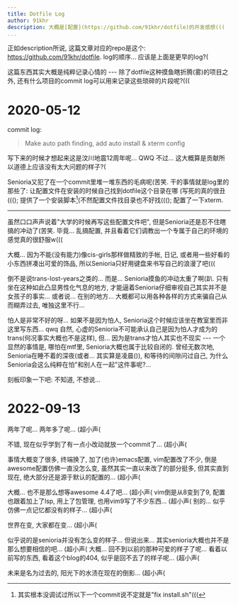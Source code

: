 ```yaml
---
title: Dotfile Log
author: 91khr
description: 大概是[配置](https://github.com/91khr/dotfile)的开发感想(((
...
```


正如description所说, 这篇文章对应的repo是这个: <https://github.com/91khr/dotfile>.
log的顺序... 应该是上面是更早的log?(

这篇东西其实大概是纯粹记录心情的 --- 除了dotfile这种摸鱼瞎折腾(雾)的项目之外,
还有什么项目的commit log可以用来记录这些琐碎的片段呢?(((

# 2020-05-12

commit log:

> Make auto path finding, add auto install & xterm config

写下来的时候才想起来这是汶川地震12周年呢... QWQ
不过... 这大概算是贡献所以道德上应该没有太大问题的样子?(

Senioria又犯了在一个commit里堆一堆东西的毛病呢(苦笑.
干的事情就是log里的那些了: 让配置文件在安装的时候自己找到dotfile这个目录在哪
(写死的真的很丑(((); 提供了一个安装脚本[^1](不然配置文件找目录也不好找((();
配置了一下xterm.

[^1]: 其实根本没调试过所以下一个commit说不定就是"fix install.sh"(((

---

虽然口口声声说着"大学的时候再写这些配置文件吧", 但是Senioria还是忍不住瞎搞的冲动了(苦笑.
毕竟... 乱搞配置, 并且看着它们调教出一个专属于自己的环境的感觉真的很舒服w(((

大概... 因为不能(没有能力)像cis-girls那样做精致的手帐, 日记,
或者用一些好看的小东西拼凑出可爱的饰品, 所以Senioria只好用键盘来书写自己的浪漫了吧(((

倒不是说trans-lost-years之类的... 而是... Senioria摸鱼的冲动太重了啊(趴.
只有坐在这种如此凸显男性化气息的地方, 才能逼着Senioria仔细审视自己其实并不是女孩子的事实...
或者说... 在别的地方... 大概都可以用各种各样的方式来骗自己从而糊弄过去, 唯独这里不行...

怕人是非常不好的呀... 如果不是因为怕人, Senioria这个时候应该坐在教室里而非这里写东西... qwq
自然, 心虚的Senioria不可能承认自己是因为怕人才成为的trans(何况事实大概也不是这样),
但... 因为是trans才怕人其实也不现实 --- 一个显然的事情是,
哪怕在mtf里, Senioria大概也属于比较自闭的.
曾经无数次地, Senioria在睡不着的深夜(或者... 其实算是凌晨()), 和等待的间隙问过自己,
为什么Senioria会这么纯粹在怕"和别人在一起"这件事呢?...

刻板印象一下吧: 不知道, 不想说...

# 2022-09-13

两年了呢... 两年多了呢... (超小声(

不错, 现在似乎学到了有一点小改动就放一个commit了... (超小声(

事情大概变了很多, 终端换了, 加了(也许)emacs配置, vim配置改了不少, 倒是awesome配置仿佛一直没怎么变,
虽然其实一直以来改了的部分挺多, 但其实直到现在, 绝大部分还是源于默认的配置的... (超小声(

大概... 也不是那么想等awesome 4.4了吧... (超小声(
vim倒是从8变到了9, 配置也跟着加上了lsp, 用上了包管理, 也用vim9写了不少东西... (超小声(
别的... 似乎仿佛一点记忆都没有的样子... (超小声(

世界在变, 大家都在变... (超小声(

似乎说的是senioria并没有怎么变的样子... 但说出来... 其实senioria大概也并不是那么想要相信的吧... (超小声(
大概... 回不到以前的那种可爱的样子了呢... 看着以前写的东西, 看着这个blog的404, 似乎是回不去了的样子呢... (超小声(

未来是名为过去的, 阳光下的水渍在现在的倒影... (超小声(


